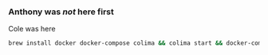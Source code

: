 ### Anthony was *not* here first
Cole was here

```sh
brew install docker docker-compose colima && colima start && docker-compose up
```
